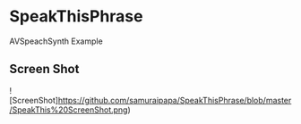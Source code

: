 # SpeakThisPhrase
AVSpeachSynth Example
## Screen Shot
![ScreenShot]https://github.com/samuraipapa/SpeakThisPhrase/blob/master/SpeakThis%20ScreenShot.png) 
